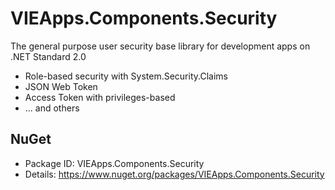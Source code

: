# VIEApps.Components.Security
The general purpose user security base library for development apps on .NET Standard 2.0
- Role-based security with System.Security.Claims
- JSON Web Token
- Access Token with privileges-based
- ... and others

## NuGet
- Package ID: VIEApps.Components.Security
- Details: https://www.nuget.org/packages/VIEApps.Components.Security